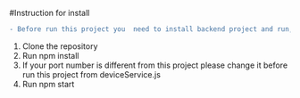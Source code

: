 #Instruction for install

```diff
- Before run this project you  need to install backend project and run, this is the repository for backend - (https://github.com/XxCodoxX/Live_chart_back_node_project)


```

1.	Clone the repository
2.	Run npm install
3.	If your port number is different from this project please change it before run this project from deviceService.js
4.	Run npm start
